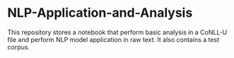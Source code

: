 # NLP-Application-and-Analysis
This repository stores a notebook that perform basic analysis in a CoNLL-U file and perform NLP model application in raw text. It also contains a test corpus.
